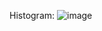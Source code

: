 Histogram:
![image](https://github.com/user-attachments/assets/9af5afa7-71da-465b-8be9-b2fa67b65ebf)
